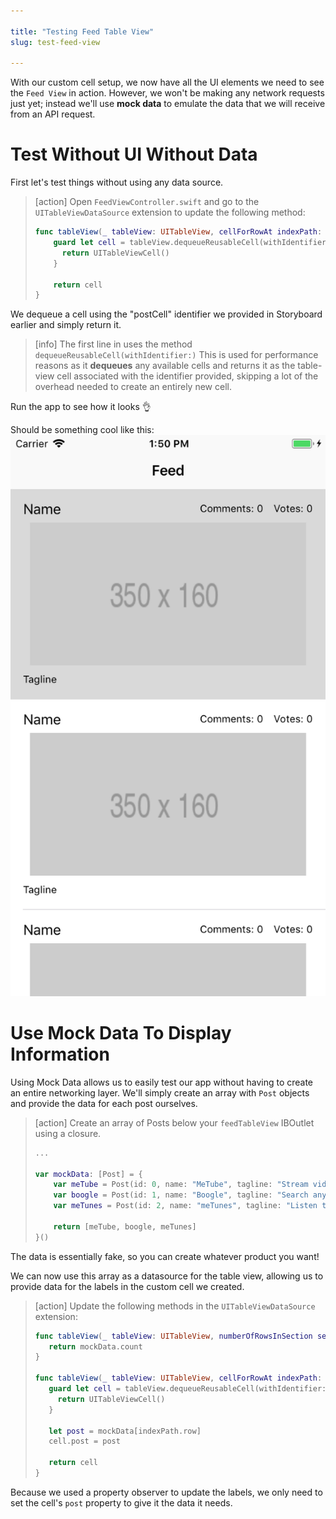 ```yaml
---

title: "Testing Feed Table View"
slug: test-feed-view

---
```


With our custom cell setup, we now have all the UI elements we need to see the `Feed View` in action. However, we won't be making any network requests just yet; instead we'll use **mock data** to emulate the data that we will receive from an API request.

# Test Without UI Without Data

First let's test things without using any data source.

> [action]
> Open `FeedViewController.swift` and go to the `UITableViewDataSource` extension to update the following method:
>
> ```swift
> func tableView(_ tableView: UITableView, cellForRowAt indexPath: IndexPath) -> UITableViewCell {
>     guard let cell = tableView.dequeueReusableCell(withIdentifier: "postCell") as? PostTableViewCell else {
>       return UITableViewCell()
>     }
>
>     return cell
> }
> ```

We dequeue a cell using the "postCell" identifier we provided in Storyboard earlier and simply return it.

> [info]
> The first line in uses the method `dequeueReusableCell(withIdentifier:)`
> This is used for performance reasons as it **dequeues** any available cells
and returns it as the table-view cell associated with the identifier provided,
> skipping a lot of the overhead needed to create an entirely new cell.

Run the app to see how it looks 👌

Should be something cool like this:
![Feed without data](assets/feed-without-data.png)

# Use Mock Data To Display Information

Using Mock Data allows us to easily test our app without having to create an entire networking layer. We'll simply create an array with `Post` objects and provide the data for each post ourselves.

> [action]
> Create an array of Posts below your `feedTableView` IBOutlet using a closure.
>
> ``` swift
> ...
>
> var mockData: [Post] = {
>     var meTube = Post(id: 0, name: "MeTube", tagline: "Stream videos for free!", votesCount: 25, commentsCount: 4)
>     var boogle = Post(id: 1, name: "Boogle", tagline: "Search anything!", votesCount: 1000, commentsCount: 50)
>     var meTunes = Post(id: 2, name: "meTunes", tagline: "Listen to any song!", votesCount: 25000, commentsCount: 590)
>
>     return [meTube, boogle, meTunes]
> }()
> ```
>

The data is essentially fake, so you can create whatever product you want!

We can now use this array as a datasource for the table view, allowing us to provide data for the labels in the custom cell we created.

> [action]
> Update the following methods in the `UITableViewDataSource` extension:
>
> ```swift
> func tableView(_ tableView: UITableView, numberOfRowsInSection section: Int) -> Int {
>    return mockData.count
> }
>
> func tableView(_ tableView: UITableView, cellForRowAt indexPath: IndexPath) -> UITableViewCell {
>    guard let cell = tableView.dequeueReusableCell(withIdentifier: "postCell") as? PostTableViewCell else {
>      return UITableViewCell()
>    }
>
>    let post = mockData[indexPath.row]
>    cell.post = post
>
>    return cell
> }
> ```

Because we used a property observer to update the labels, we only need to set the cell's `post` property to give it the data it needs.
